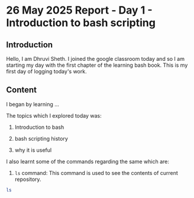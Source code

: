 # 26 May 2025 Report - Day 1 - Introduction to bash scripting

## Introduction

Hello, I am Dhruvi Sheth. I joined the google classroom today and so I am starting my day with the first chapter of the learning bash book. This is my first day of logging today's work.

## Content

I began by learning ...

The topics which I explored today was:

1. Introduction to bash

2. bash scripting history

3. why it is useful

I also learnt some of the commands regarding the same which are:

1. `ls` command: This command is used to see the contents of current repository.

```bash
ls
```
